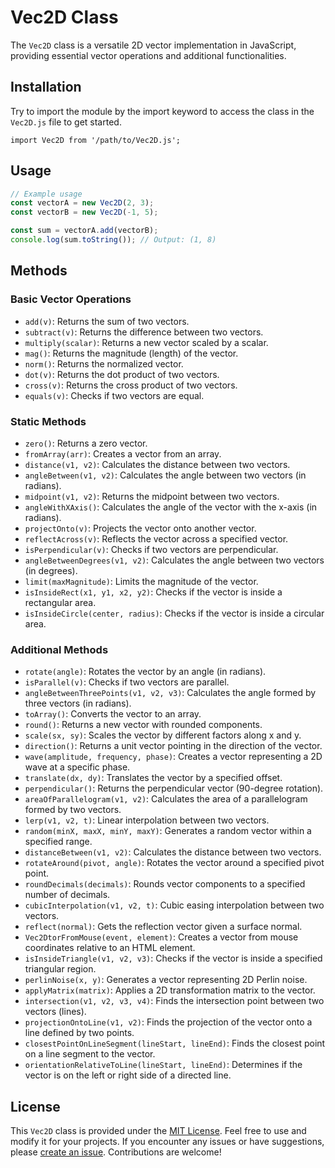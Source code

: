 # Vec2D Class

The `Vec2D` class is a versatile 2D vector implementation in JavaScript, providing essential vector operations and additional functionalities.
## Installation
Try to import the module by the import keyword to access the class in the ``Vec2D.js`` file to get started.

```
import Vec2D from '/path/to/Vec2D.js';
```
## Usage

```javascript
// Example usage
const vectorA = new Vec2D(2, 3);
const vectorB = new Vec2D(-1, 5);

const sum = vectorA.add(vectorB);
console.log(sum.toString()); // Output: (1, 8)
```

## Methods

### Basic Vector Operations
- `add(v)`: Returns the sum of two vectors.
- `subtract(v)`: Returns the difference between two vectors.
- `multiply(scalar)`: Returns a new vector scaled by a scalar.
- `mag()`: Returns the magnitude (length) of the vector.
- `norm()`: Returns the normalized vector.
- `dot(v)`: Returns the dot product of two vectors.
- `cross(v)`: Returns the cross product of two vectors.
- `equals(v)`: Checks if two vectors are equal.

### Static Methods
- `zero()`: Returns a zero vector.
- `fromArray(arr)`: Creates a vector from an array.
- `distance(v1, v2)`: Calculates the distance between two vectors.
- `angleBetween(v1, v2)`: Calculates the angle between two vectors (in radians).
- `midpoint(v1, v2)`: Returns the midpoint between two vectors.
- `angleWithXAxis()`: Calculates the angle of the vector with the x-axis (in radians).
- `projectOnto(v)`: Projects the vector onto another vector.
- `reflectAcross(v)`: Reflects the vector across a specified vector.
- `isPerpendicular(v)`: Checks if two vectors are perpendicular.
- `angleBetweenDegrees(v1, v2)`: Calculates the angle between two vectors (in degrees).
- `limit(maxMagnitude)`: Limits the magnitude of the vector.
- `isInsideRect(x1, y1, x2, y2)`: Checks if the vector is inside a rectangular area.
- `isInsideCircle(center, radius)`: Checks if the vector is inside a circular area.

### Additional Methods
- `rotate(angle)`: Rotates the vector by an angle (in radians).
- `isParallel(v)`: Checks if two vectors are parallel.
- `angleBetweenThreePoints(v1, v2, v3)`: Calculates the angle formed by three vectors (in radians).
- `toArray()`: Converts the vector to an array.
- `round()`: Returns a new vector with rounded components.
- `scale(sx, sy)`: Scales the vector by different factors along x and y.
- `direction()`: Returns a unit vector pointing in the direction of the vector.
- `wave(amplitude, frequency, phase)`: Creates a vector representing a 2D wave at a specific phase.
- `translate(dx, dy)`: Translates the vector by a specified offset.
- `perpendicular()`: Returns the perpendicular vector (90-degree rotation).
- `areaOfParallelogram(v1, v2)`: Calculates the area of a parallelogram formed by two vectors.
- `lerp(v1, v2, t)`: Linear interpolation between two vectors.
- `random(minX, maxX, minY, maxY)`: Generates a random vector within a specified range.
- `distanceBetween(v1, v2)`: Calculates the distance between two vectors.
- `rotateAround(pivot, angle)`: Rotates the vector around a specified pivot point.
- `roundDecimals(decimals)`: Rounds vector components to a specified number of decimals.
- `cubicInterpolation(v1, v2, t)`: Cubic easing interpolation between two vectors.
- `reflect(normal)`: Gets the reflection vector given a surface normal.
- `Vec2DtorFromMouse(event, element)`: Creates a vector from mouse coordinates relative to an HTML element.
- `isInsideTriangle(v1, v2, v3)`: Checks if the vector is inside a specified triangular region.
- `perlinNoise(x, y)`: Generates a vector representing 2D Perlin noise.
- `applyMatrix(matrix)`: Applies a 2D transformation matrix to the vector.
- `intersection(v1, v2, v3, v4)`: Finds the intersection point between two vectors (lines).
- `projectionOntoLine(v1, v2)`: Finds the projection of the vector onto a line defined by two points.
- `closestPointOnLineSegment(lineStart, lineEnd)`: Finds the closest point on a line segment to the vector.
- `orientationRelativeToLine(lineStart, lineEnd)`: Determines if the vector is on the left or right side of a directed line.

## License

This `Vec2D` class is provided under the [MIT License](LICENSE). Feel free to use and modify it for your projects. If you encounter any issues or have suggestions, please [create an issue](https://github.com/your-username/your-repository/issues). Contributions are welcome!
